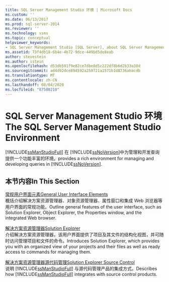 ```yaml
---
title: SQL Server Management Studio 环境 | Microsoft Docs
ms.custom: ''
ms.date: 06/13/2017
ms.prod: sql-server-2014
ms.reviewer: ''
ms.technology: ssms
ms.topic: conceptual
helpviewer_keywords:
- SQL Server Management Studio [SQL Server], about SQL Server Management Studio
ms.assetid: 73f4db18-6b4e-4b72-9dce-449bd5de8eab
author: stevestein
ms.author: sstein
ms.openlocfilehash: d53db591f9e82ce7dbe8d5c222df8b6d2b33a38d
ms.sourcegitcommit: ad4d92dce894592a259721a1571b1d8736abacdb
ms.translationtype: MT
ms.contentlocale: zh-CN
ms.lasthandoff: 08/04/2020
ms.locfileid: "87588210"
---
```

# <a name="the-sql-server-management-studio-environment"></a><span data-ttu-id="5c5a1-102">SQL Server Management Studio 环境</span><span class="sxs-lookup"><span data-stu-id="5c5a1-102">The SQL Server Management Studio Environment</span></span>
  [!INCLUDE[ssManStudioFull](../includes/ssmanstudiofull-md.md)] <span data-ttu-id="5c5a1-103">在 [!INCLUDE[ssNoVersion](../includes/ssnoversion-md.md)]中为管理和开发查询提供一个功能丰富的环境。</span><span class="sxs-lookup"><span data-stu-id="5c5a1-103">provides a rich environment for managing and developing queries in [!INCLUDE[ssNoVersion](../includes/ssnoversion-md.md)].</span></span>  
  
## <a name="in-this-section"></a><span data-ttu-id="5c5a1-104">本节内容</span><span class="sxs-lookup"><span data-stu-id="5c5a1-104">In This Section</span></span>  
 [<span data-ttu-id="5c5a1-105">常规用户界面元素</span><span class="sxs-lookup"><span data-stu-id="5c5a1-105">General User Interface Elements</span></span>](general-user-interface-elements.md)  
 <span data-ttu-id="5c5a1-106">概括介绍解决方案资源管理器、对象资源管理器、属性窗口和集成 Web 浏览器等用户界面的常规功能。</span><span class="sxs-lookup"><span data-stu-id="5c5a1-106">Outline general features of the user interface, such as Solution Explorer, Object Explorer, the Properties window, and the integrated Web browser.</span></span>  
  
 [<span data-ttu-id="5c5a1-107">解决方案资源管理器</span><span class="sxs-lookup"><span data-stu-id="5c5a1-107">Solution Explorer</span></span>](solution/solution-explorer.md)  
 <span data-ttu-id="5c5a1-108">介绍解决方案资源管理器，该用户界面提供了项目及其文件的结构化视图，并可随时访问管理项目和文件的命令。</span><span class="sxs-lookup"><span data-stu-id="5c5a1-108">Introduces Solution Explorer, which provides you with an organized view of your projects and their files as well as ready access to commands for managing them.</span></span>  
  
 [<span data-ttu-id="5c5a1-109">解决方案资源管理器源代码管理</span><span class="sxs-lookup"><span data-stu-id="5c5a1-109">Solution Explorer Source Control</span></span>](../database-engine/solution-explorer-source-control.md)  
 <span data-ttu-id="5c5a1-110">说明 [!INCLUDE[ssManStudioFull](../includes/ssmanstudiofull-md.md)] 与源代码管理产品的集成方式。</span><span class="sxs-lookup"><span data-stu-id="5c5a1-110">Describes how [!INCLUDE[ssManStudioFull](../includes/ssmanstudiofull-md.md)] integrates with source control products.</span></span>  
  
  
